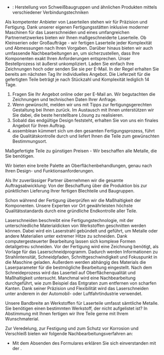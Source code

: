   * : Herstellung von Schweißbaugruppen und ähnlichen Produkten mittels verschiedener Verbindungs­techniken

Als kompetenter Anbieter von Laserteilen stehen wir für Präzision und Fertigung.
Dank unserer eigenen Fertigungsstätten inklusive moderner Maschinen für das
Laserschneiden und eines umfangreichen Partnernetzwerkes bieten wir Ihnen
maßgeschneiderte Laserteile. Ob Kleinserien oder Großaufträge - wir fertigen
Laserteile jeder Komplexität und Abmessungen nach Ihren Vorgaben. Darüber hinaus
bieten wir auch umfassende Nachbearbeitungen an, um sicherzustellen, dass Ihre
Komponenten exakt Ihren Anforderungen entsprechen. Unser Bestellprozess ist
äußerst unkompliziert. Laden Sie einfach Ihre Zeichnungen hoch oder senden Sie
sie per E-Mail. In der Regel erhalten Sie bereits am nächsten Tag Ihr
individuelles Angebot. Die Lieferzeit für die gefertigten Teile beträgt je nach
Stückzahl und Komplexität lediglich 14 Tage.

  1. Fragen Sie Ihr Angebot online oder per E-Mail an. Wir begutachten die Zeichnungen und technischen Daten Ihrer Anfrage.
  2. Wenn gewünscht, melden wir uns mit Tipps zur fertigungs­gerechten Gestaltung bei Ihnen zurück. Im Austausch mit Ihnen unterstützen wir Sie dabei, die beste herstellbare Lösung zu realisieren.
  3. Sobald das endgültige Design feststeht, erhalten Sie von uns ein finales Angebot für Ihren Auftrag.
  4. assemblean kümmert sich um den gesamten Fertigungs­prozess, führt die Qualitäts­kontrolle durch und liefert Ihnen die Teile zum gewünschten Bestimmungsort.

Maßgefertigte Teile zu günstigen Preisen - Wir beschaffen alle Metalle, die Sie
benötigen.

Wir bieten eine breite Palette an Oberflächen­behandlungen, genau nach Ihren
Design- und Funktions­anforderungen.

Als Ihr zuverlässiger Partner übernehmen wir die gesamte Auftragsabwicklung: Von
der Beschaffung über die Produktion bis zur pünktlichen Lieferung Ihrer fertigen
Blechteile und Baugruppen.

Schon während der Fertigung überprüfen wir die Maßhaltigkeit der Komponenten.
Unsere Experten vor Ort gewährleisten höchste Qualitätsstandards durch eine
gründliche Endkontrolle aller Teile.

Laserschneiden beschreibt eine Fertigungstechnologie, mit der unterschiedliche
Materialdicken von Werkstoffen geschnitten werden können. Dabei wird ein
Laserstrahl gebündelt und geführt, um Metalle oder andere Materialien unter
extremer Hitze zu schneiden. Dank computergesteuerter Bearbeitung lassen sich
komplexe Formen detailgetreu schneiden. Vor der Fertigung wird eine Zeichnung
benötigt, als Vorlage für das Laserschneidprogramm. Dadurch werden Informationen
zu Strahlintensität, Schneidpfaden, Schnittgeschwindigkeit und Fokuspunkt in die
Maschine geladen. Außerdem werden abhängig des Materials die Laserparameter für
die bestmögliche Bearbeitung eingestellt. Nach dem Schneideprozess wird das
Laserteil auf Oberflächenqualität und Maßhaltigkeit untersucht. Manchmal wird
eine Nachbearbeitung durchgeführt, wie zum Beispiel das Entgraten zum entfernen
von scharfen Kanten. Dank seiner Präzision und Flexibilität wird das
Laserschneiden unter anderem in der Automobil- oder Luftfahrtindustrie
verwendet.

Unsere Bandbreite an Werkstoffen für Laserteile umfasst sämtliche Metalle. Sie
benötigen einen bestimmten Werkstoff, der nicht aufgelistet ist? In Abstimmung
mit Ihnen fertigen wir Ihre Teile gerne mit Ihrem Wunschmaterial.

Zur Veredelung, zur Festigung und zum Schutz vor Korrosion und Verschleiß bieten
wir folgende Nachbearbeitungsverfahren an:

* Mit dem Absenden des Formulares erklären Sie sich einverstanden mit der .

